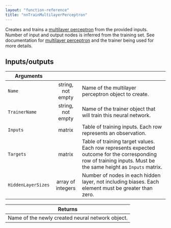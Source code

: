 ```yaml
---
layout: "function-reference"
title: "nnTrainMultilayerPerceptron"
---
```


Creates and trains a [multilayer perceptron](MultilayerPerceptron.html) from the provided inputs.  Number of input and output nodes is inferred from the training set.  See documentation for [multilayer perceptron](MultilayerPerceptron.html) and the trainer being used for more details.

## Inputs/outputs

| Arguments   | | |
|-|:-:|---|
| `Name`  | string, not empty  | Name of the multilayer perceptron object to create.  |
| `TrainerName`  | string, not empty  | Name of the trainer object that will train this neural network.  |
| `Inputs`  | matrix  | Table of training inputs. Each row represents an observation.  |
| `Targets`  | matrix  | Table of training target values. Each row represents expected outcome for the corresponding row of training inputs. Must be the same height as `Inputs` matrix. |
| `HiddenLayerSizes`  | array of integers  | Number of nodes in each hidden layer, not including biases. Each element must be greater than zero.  |

| Returns   |
|-----------|
| Name of the newly created neural network object. |

